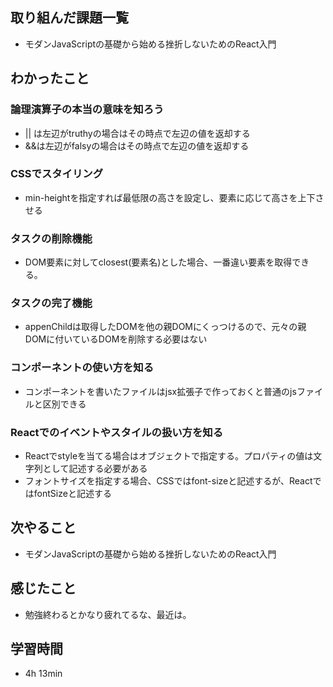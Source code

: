 ## 取り組んだ課題一覧
- モダンJavaScriptの基礎から始める挫折しないためのReact入門
## わかったこと
### 論理演算子の本当の意味を知ろう
- || は左辺がtruthyの場合はその時点で左辺の値を返却する
- &&は左辺がfalsyの場合はその時点で左辺の値を返却する
### CSSでスタイリング
- min-heightを指定すれば最低限の高さを設定し、要素に応じて高さを上下させる
### タスクの削除機能
- DOM要素に対してclosest(要素名)とした場合、一番違い要素を取得できる。
### タスクの完了機能
- appenChildは取得したDOMを他の親DOMにくっつけるので、元々の親DOMに付いているDOMを削除する必要はない
### コンポーネントの使い方を知る
- コンポーネントを書いたファイルはjsx拡張子で作っておくと普通のjsファイルと区別できる
### Reactでのイベントやスタイルの扱い方を知る
- Reactでstyleを当てる場合はオブジェクトで指定する。プロパティの値は文字列として記述する必要がある
- フォントサイズを指定する場合、CSSではfont-sizeと記述するが、ReactではfontSizeと記述する
## 次やること
- モダンJavaScriptの基礎から始める挫折しないためのReact入門
## 感じたこと
- 勉強終わるとかなり疲れてるな、最近は。
## 学習時間
- 4h 13min